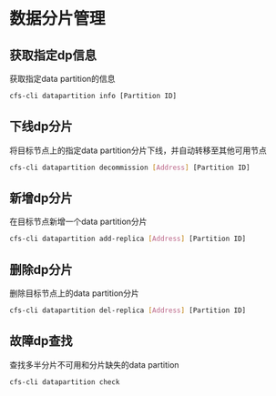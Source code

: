 # 数据分片管理

## 获取指定dp信息

获取指定data partition的信息

```bash
cfs-cli datapartition info [Partition ID]
```

## 下线dp分片

将目标节点上的指定data partition分片下线，并自动转移至其他可用节点

```bash
cfs-cli datapartition decommission [Address] [Partition ID]
```

## 新增dp分片

在目标节点新增一个data partition分片

```bash
cfs-cli datapartition add-replica [Address] [Partition ID]
```

## 删除dp分片

删除目标节点上的data partition分片

```bash
cfs-cli datapartition del-replica [Address] [Partition ID]
```

## 故障dp查找

查找多半分片不可用和分片缺失的data partition

```bash
cfs-cli datapartition check
```

